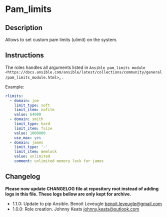 # Pam_limits

## Description

Allows to set custom pam limits (ulimit) on the system.

## Instructions

The roles handles all arguments listed in 
`Ansible pam_limits module <https://docs.ansible.com/ansible/latest/collections/community/general/pam_limits_module.html>`_ .

Example:

```yaml
rlimits:
  - domain: joe
    limit_type: soft
    limit_item: nofile
    value: 64000
  - domain: smith
    limit_type: hard
    limit_item: fsize
    value: 1000000
    use_max: yes
  - domain: james
    limit_type: '-'
    limit_item: memlock
    value: unlimited
    comment: unlimited memory lock for james
```

## Changelog

**Please now update CHANGELOG file at repository root instead of adding logs in this file.
These logs bellow are only kept for archive.**

* 1.1.0: Update to pip Ansible. Benoit Leveugle <benoit.leveugle@gmail.com>
* 1.0.0: Role creation. Johnny Keats <johnny.keats@outlook.com>

